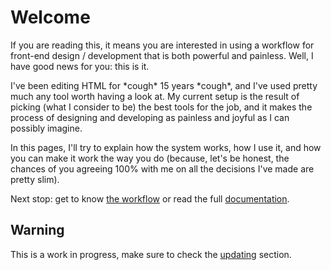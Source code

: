 # Welcome

If you are reading this, it means you are interested in using a workflow for front-end design / development that is both powerful and painless. Well, I have good news for you: this is it.

I've been editing HTML for \*cough\* 15 years \*cough\*, and I've used pretty much any tool worth having a look at. My current setup is the result of picking (what I consider to be) the best tools for the job, and it makes the process of designing and developing as painless and joyful as I can possibly imagine.

In this pages, I'll try to explain how the system works, how I use it, and how you can make it work the way you do (because, let's be honest, the chances of you agreeing 100% with me on all the decisions I've made are pretty slim).

Next stop: get to know [the workflow](/workflow) or read the full [documentation](/docs).

## Warning

This is a work in progress, make sure to check the [updating](/updating) section.
